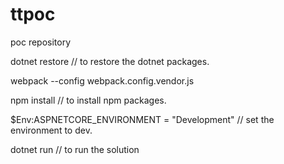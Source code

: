 # ttpoc
poc repository



dotnet restore // to restore the dotnet packages.

webpack --config webpack.config.vendor.js

npm install // to install npm packages.

$Env:ASPNETCORE_ENVIRONMENT = "Development" // set the environment to dev.

dotnet run // to run the solution

